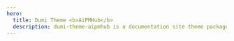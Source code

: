 ```yaml
---
hero:
  title: Dumi Theme <b>AiPMHub</b>
  description: dumi-theme-aipmhub is a documentation site theme package designed for Dumi 2
---
```


<code src="./index.tsx" inline></code>

